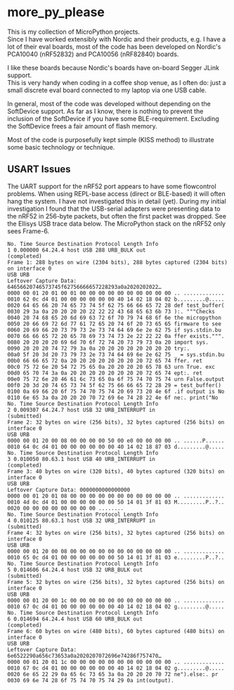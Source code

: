 # more_py_please
This is my collection of MicroPython projects.  
Since I have worked extensibly with Nordic and their products, e.g. I have a lot of their eval boards, most of the code has been developed on Nordic's PCA10040 (nRF52832) and PCA10056 (nRF82840) boards.

I like these boards because Nordic's boards have on-board Segger JLink support.  
This is very handy when coding in a coffee shop venue, as I often do: just a small discrete eval board connected to my laptop via one USB cable.

In general, most of the code was developed without depending on the SoftDevice support. As far as I know, there is nothing to prevent the inclusion of the SoftDevice if you have some BLE-requirement.  Excluding the SoftDevice frees a fair amount of flash memory.

Most of the code is purposefully kept simple (KISS method) to illustrate some basic technology or technique.

## USART Issues
The UART support for the nRF52 port appears to have some flowcontrol problems. When using REPL-base access (direct or BLE-based) it will often hang the system.  I have not investigated this in detail (yet).  During my initial investigation I found that the USB-serial adapters were presenting data to the nRF52 in 256-byte packets, but often the first packet was dropped. See the Ellisys USB trace data below. The MicroPython stack on the nRF52 only sees Frame-6.

```
No. Time Source Destination Protocol Length Info
1 0.000000 64.24.4 host USB 288 URB_BULK out
(completed)
Frame 1: 288 bytes on wire (2304 bits), 288 bytes captured (2304 bits) on interface 0
USB URB
Leftover Capture Data: 64656620746573745f62756666657228293a0a2020202022…
0000 00 01 20 01 00 01 00 00 00 00 00 00 00 00 00 00 .. .............
0010 62 0c d4 01 00 00 00 00 00 00 40 14 02 18 04 02 b.........@.....
0020 64 65 66 20 74 65 73 74 5f 62 75 66 66 65 72 28 def test_buffer(
0030 29 3a 0a 20 20 20 20 22 22 22 43 68 65 63 6b 73 ):. """Checks
0040 20 74 68 65 20 6d 69 63 72 6f 70 79 74 68 6f 6e the micropython
0050 20 66 69 72 6d 77 61 72 65 20 74 6f 20 73 65 65 firmware to see
0060 20 69 66 20 73 79 73 2e 73 74 64 69 6e 2e 62 75 if sys.stdin.bu
0070 66 66 65 72 20 65 78 69 73 74 73 2e 22 22 22 0a ffer exists.""".
0080 20 20 20 20 69 6d 70 6f 72 74 20 73 79 73 0a 20 import sys.
0090 20 20 20 74 72 79 3a 0a 20 20 20 20 20 20 20 20 try:.
00a0 5f 20 3d 20 73 79 73 2e 73 74 64 69 6e 2e 62 75 _ = sys.stdin.bu
00b0 66 66 65 72 0a 20 20 20 20 20 20 20 20 72 65 74 ffer. ret
00c0 75 72 6e 20 54 72 75 65 0a 20 20 20 20 65 78 63 urn True. exc
00d0 65 70 74 3a 0a 20 20 20 20 20 20 20 20 72 65 74 ept:. ret
00e0 75 72 6e 20 46 61 6c 73 65 0a 6f 75 74 70 75 74 urn False.output
00f0 20 3d 20 74 65 73 74 5f 62 75 66 66 65 72 28 29 = test_buffer()
0100 0a 69 66 20 6f 75 74 70 75 74 20 69 73 20 4e 6f .if output is No
0110 6e 65 3a 0a 20 20 20 70 72 69 6e 74 28 22 4e 6f ne:. print("No
No. Time Source Destination Protocol Length Info
2 0.009307 64.24.7 host USB 32 URB_INTERRUPT in
(submitted)
Frame 2: 32 bytes on wire (256 bits), 32 bytes captured (256 bits) on interface 0
USB URB
0000 00 01 20 00 08 00 00 00 00 50 00 e0 00 00 00 00 .. ......P......
0010 64 0c d4 01 00 00 00 00 00 00 40 14 02 18 87 03 d.........@.....
No. Time Source Destination Protocol Length Info
3 0.010050 80.63.1 host USB 40 URB_INTERRUPT in
(completed)
Frame 3: 40 bytes on wire (320 bits), 40 bytes captured (320 bits) on interface 0
USB URB
Leftover Capture Data: 0000000000000000
0000 00 01 20 01 08 00 00 00 00 00 00 00 00 00 00 00 .. .............
0010 4d 0c d4 01 00 00 00 00 00 00 50 14 01 3f 81 03 M.........P..?..
0020 00 00 00 00 00 00 00 00 ........
No. Time Source Destination Protocol Length Info
4 0.010125 80.63.1 host USB 32 URB_INTERRUPT in
(submitted)
Frame 4: 32 bytes on wire (256 bits), 32 bytes captured (256 bits) on interface 0
USB URB
0000 00 01 20 00 08 00 00 00 00 00 00 00 00 00 00 00 .. .............
0010 65 0c d4 01 00 00 00 00 00 00 50 14 01 3f 81 03 e.........P..?..
No. Time Source Destination Protocol Length Info
5 0.014606 64.24.4 host USB 32 URB_BULK out
(submitted)
Frame 5: 32 bytes on wire (256 bits), 32 bytes captured (256 bits) on interface 0
USB URB
0000 00 01 20 00 1c 00 00 00 00 00 00 00 00 00 00 00 .. .............
0010 67 0c d4 01 00 00 00 00 00 00 40 14 02 18 04 02 g.........@.....
No. Time Source Destination Protocol Length Info
6 0.014694 64.24.4 host USB 60 URB_BULK out
(completed)
Frame 6: 60 bytes on wire (480 bits), 60 bytes captured (480 bits) on interface 0
USB URB
Leftover Capture Data: 6e6522290a656c73653a0a2020207072696e74286f757470…
0000 00 01 20 01 1c 00 00 00 00 00 00 00 00 00 00 00 .. .............
0010 67 0c d4 01 00 00 00 00 00 00 40 14 02 18 04 02 g.........@.....
0020 6e 65 22 29 0a 65 6c 73 65 3a 0a 20 20 20 70 72 ne").else:. pr
0030 69 6e 74 28 6f 75 74 70 75 74 29 0a int(output).
```

